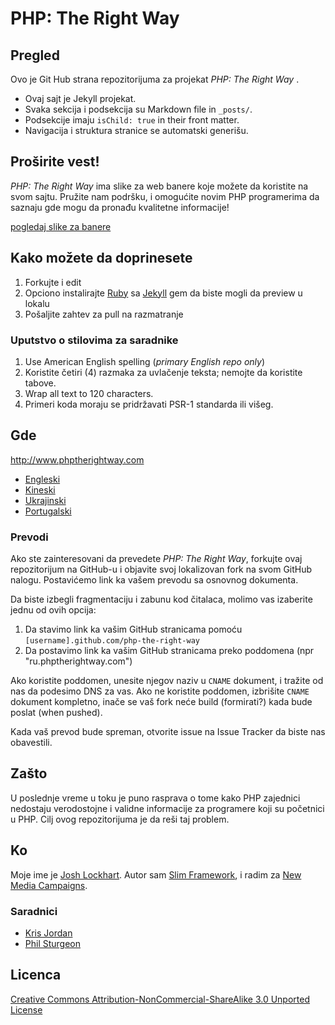 ﻿# PHP: The Right Way

## Pregled

Ovo je Git Hub strana repozitorijuma za projekat _PHP: The Right Way_ .

* Ovaj sajt je Jekyll projekat.
* Svaka sekcija i podsekcija su Markdown file in `_posts/`.
* Podsekcije imaju `isChild: true` in their front matter.
* Navigacija i struktura stranice se automatski generišu.

## Proširite vest!

_PHP: The Right Way_ ima slike za web banere koje možete da koristite na svom sajtu. Pružite nam podršku, i omogućite novim PHP programerima da saznaju gde mogu da pronađu kvalitetne informacije!

[pogledaj slike za banere](http://www.phptherightway.com/banners.html)

## Kako možete da doprinesete

1. Forkujte i edit
2. Opciono instalirajte [Ruby](https://rvm.io/rvm/install/) sa [Jekyll](https://github.com/mojombo/jekyll/) gem da biste mogli da preview u lokalu
3. Pošaljite zahtev za pull na razmatranje

### Uputstvo o stilovima za saradnike

1. Use American English spelling (*primary English repo only*)
2. Koristite četiri (4) razmaka za uvlačenje teksta; nemojte da koristite tabove.
3. Wrap all text to 120 characters.
4. Primeri koda moraju se pridržavati PSR-1 standarda ili višeg.

## Gde

<http://www.phptherightway.com>

* [Engleski](http://www.phptherightway.com)
* [Kineski](http://wulijun.github.com/php-the-right-way)
* [Ukrajinski](http://iflista.github.com/php-the-right-way)
* [Portugalski](http://br.phptherightway.com/)

### Prevodi

Ako ste zainteresovani da prevedete _PHP: The Right Way_, forkujte ovaj repozitorijum na GitHub-u i objavite svoj lokalizovan fork na svom GitHub nalogu. Postavićemo link ka vašem prevodu sa osnovnog dokumenta.

Da biste izbegli fragmentaciju i zabunu kod čitalaca, molimo vas izaberite jednu od ovih opcija:

1. Da stavimo link ka vašim GitHub stranicama pomoću  `[username].github.com/php-the-right-way`
2. Da postavimo link ka vašim GitHub stranicama preko poddomena (npr "ru.phptherightway.com")

Ako koristite poddomen, unesite njegov naziv u `CNAME` dokument, i tražite od nas da podesimo DNS za vas. Ako ne koristite poddomen, izbrišite `CNAME` dokument kompletno, inače se vaš fork neće build (formirati?) kada bude poslat (when pushed).

Kada vaš prevod bude spreman, otvorite issue na Issue Tracker da biste nas obavestili.

## Zašto

U poslednje vreme u toku je puno rasprava o tome kako PHP zajednici nedostaju verodostojne i validne informacije za programere koji su početnici u PHP. Cilj ovog repozitorijuma je da reši taj problem.

## Ko

Moje ime je [Josh Lockhart](http://twitter.com/codeguy). Autor sam [Slim Framework](http://www.slimframework.com/), i radim za [New Media Campaigns](http://www.newmediacampaigns.com/).

### Saradnici

* [Kris Jordan](http://krisjordan.com/)
* [Phil Sturgeon](http://philsturgeon.co.uk/)

## Licenca

[Creative Commons Attribution-NonCommercial-ShareAlike 3.0 Unported License](http://creativecommons.org/licenses/by-nc-sa/3.0/)
